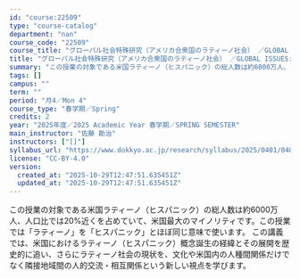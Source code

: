 ```yaml
---
id: "course:22509"
type: "course-catalog"
department: "nan"
course_code: "22509"
course_title: "グローバル社会特殊研究（アメリカ合衆国のラティーノ社会） ／GLOBAL ISSUES: LATINO SOCIETY IN U.S."
title: "グローバル社会特殊研究（アメリカ合衆国のラティーノ社会） ／GLOBAL ISSUES: LATINO SOCIETY IN U.S."
summary: "この授業の対象である米国ラティーノ（ヒスパニック）の総人数は約6000万人、人口比では20%近くを占めていて、米国最大のマイノリティです。この授業では「ラティーノ」を「ヒスパニック」とほぼ同じ意味で使います。 この講義では、米国におけるラテ…"
tags: []
campus: ""
term: ""
period: "月4／Mon 4"
course_type: "春学期／Spring"
credits: 2
year: "2025年度／2025 Academic Year 春学期／SPRING SEMESTER"
main_instructor: "佐藤 勘治"
instructors: ["[]"]
syllabus_url: "https://www.dokkyo.ac.jp/research/syllabus/2025/0401/0401_22509_ja_JP.html"
license: "CC-BY-4.0"
version:
  created_at: "2025-10-29T12:47:51.635451Z"
  updated_at: "2025-10-29T12:47:51.635451Z"
---
```

この授業の対象である米国ラティーノ（ヒスパニック）の総人数は約6000万人、人口比では20%近くを占めていて、米国最大のマイノリティです。この授業では「ラティーノ」を「ヒスパニック」とほぼ同じ意味で使います。 この講義では、米国におけるラティーノ（ヒスパニック）概念誕生の経緯とその展開を歴史的に追い、さらにラティーノ社会の現状を、文化や米国内の人種間関係だけでなく隣接地域間の人的交流・相互関係という新しい視点を学びます。
